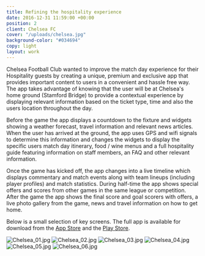 ```yaml
---
title: Refining the hospitality experience
date: 2016-12-31 11:59:00 +00:00
position: 2
client: Chelsea FC
cover: "/uploads/chelsea.jpg"
background-color: "#034694"
copy: light
layout: work
---
```


Chelsea Football Club wanted to improve the match day experience for their Hospitality guests by creating a unique, premium and exclusive app that provides important content to users in a convenient and hassle free way.
The app takes advantage of knowing that the user will be at Chelsea's home ground (Stamford Bridge) to provide a contextual experience by displaying relevant information based on the ticket type, time and also the users location throughout the day.

Before the game the app displays a countdown to the fixture and widgets showing a weather forecast, travel information and relevant news articles.
When the user has arrived at the ground, the app uses GPS and wifi signals to determine this information and changes the widgets to display the specific users match day itinerary, food / wine menus and a full hospitality guide featuring information on staff members, an FAQ and other relevant information.

Once the game has kicked off, the app changes into a live timeline which displays commentary and match events along with team lineups (including player profiles) and match statistics. During half-time the app shows special offers and scores from other games in the same league or competition.
After the game the app shows the final score and goal scorers with offers, a live photo gallery from the game, news and travel information on how to get home.

Below is a small selection of key screens. The full app is available for download from the [App Store](https://itunes.apple.com/gb/app/chelsea-fc-hospitality/id751451886?mt=8) and the [Play Store](https://play.google.com/store/apps/details?id=com.chelseafc.hospitality&hl=en_GB).

![Chelsea_01.jpg](/uploads/Chelsea_01.jpg)
![Chelsea_02.jpg](/uploads/Chelsea_02.jpg)
![Chelsea_03.jpg](/uploads/Chelsea_03.jpg)
![Chelsea_04.jpg](/uploads/Chelsea_04.jpg)
![Chelsea_05.jpg](/uploads/Chelsea_05.jpg)
![Chelsea_06.jpg](/uploads/Chelsea_06.jpg)